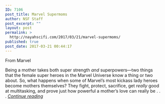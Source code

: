 ```yaml
---
ID: 7106
post_title: Marvel Supermoms
author: NSF Staff
post_excerpt: ""
layout: post
permalink: >
  http://nayahscifi.com/2017/03/21/marvel-supermoms/
published: true
post_date: 2017-03-21 00:44:17
---
```

From Marvel

Being a mother takes both super strength <em>and </em>superpowers—two things that the female super heroes in the Marvel Universe know a thing or two about. So, what happens when some of Marvel’s most kickass lady heroes become mothers themselves? They fight, protect, sacrifice, get <em>really</em> good at multitasking, and prove just how powerful a mother’s love can really be . . . <a href="https://news.marvel.com/comics/61737/womens-history-month-super-moms/"><em>Continue reading</em></a>